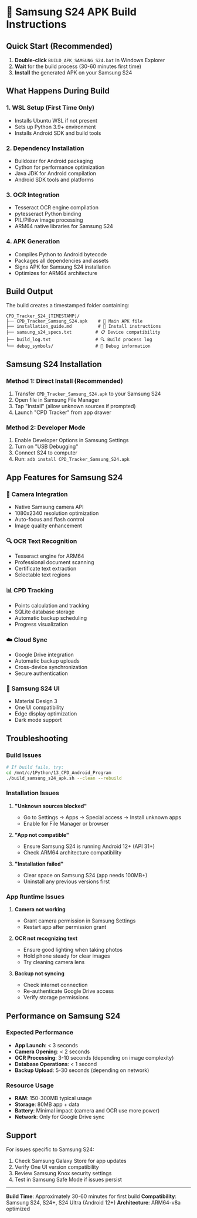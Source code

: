 # 🚀 Samsung S24 APK Build Instructions

## Quick Start (Recommended)

1. **Double-click** `BUILD_APK_SAMSUNG_S24.bat` in Windows Explorer
2. **Wait** for the build process (30-60 minutes first time)
3. **Install** the generated APK on your Samsung S24

## What Happens During Build

### 1. WSL Setup (First Time Only)
- Installs Ubuntu WSL if not present
- Sets up Python 3.9+ environment
- Installs Android SDK and build tools

### 2. Dependency Installation
- Buildozer for Android packaging
- Cython for performance optimization
- Java JDK for Android compilation
- Android SDK tools and platforms

### 3. OCR Integration
- Tesseract OCR engine compilation
- pytesseract Python binding
- PIL/Pillow image processing
- ARM64 native libraries for Samsung S24

### 4. APK Generation
- Compiles Python to Android bytecode
- Packages all dependencies and assets
- Signs APK for Samsung S24 installation
- Optimizes for ARM64 architecture

## Build Output

The build creates a timestamped folder containing:

```
CPD_Tracker_S24_[TIMESTAMP]/
├── CPD_Tracker_Samsung_S24.apk    # 📱 Main APK file
├── installation_guide.md          # 📖 Install instructions
├── samsung_s24_specs.txt         # 📋 Device compatibility
├── build_log.txt                 # 🔍 Build process log
└── debug_symbols/                # 🔧 Debug information
```

## Samsung S24 Installation

### Method 1: Direct Install (Recommended)
1. Transfer `CPD_Tracker_Samsung_S24.apk` to your Samsung S24
2. Open file in Samsung File Manager
3. Tap "Install" (allow unknown sources if prompted)
4. Launch "CPD Tracker" from app drawer

### Method 2: Developer Mode
1. Enable Developer Options in Samsung Settings
2. Turn on "USB Debugging"
3. Connect S24 to computer
4. Run: `adb install CPD_Tracker_Samsung_S24.apk`

## App Features for Samsung S24

### 📸 Camera Integration
- Native Samsung camera API
- 1080x2340 resolution optimization
- Auto-focus and flash control
- Image quality enhancement

### 🔍 OCR Text Recognition
- Tesseract engine for ARM64
- Professional document scanning
- Certificate text extraction
- Selectable text regions

### 📊 CPD Tracking
- Points calculation and tracking
- SQLite database storage
- Automatic backup scheduling
- Progress visualization

### ☁️ Cloud Sync
- Google Drive integration
- Automatic backup uploads
- Cross-device synchronization
- Secure authentication

### 🎨 Samsung S24 UI
- Material Design 3
- One UI compatibility
- Edge display optimization
- Dark mode support

## Troubleshooting

### Build Issues
```bash
# If build fails, try:
cd /mnt/c/1Python/13_CPD_Android_Program
./build_samsung_s24_apk.sh --clean --rebuild
```

### Installation Issues
1. **"Unknown sources blocked"**
   - Go to Settings → Apps → Special access → Install unknown apps
   - Enable for File Manager or browser

2. **"App not compatible"**
   - Ensure Samsung S24 is running Android 12+ (API 31+)
   - Check ARM64 architecture compatibility

3. **"Installation failed"**
   - Clear space on Samsung S24 (app needs 100MB+)
   - Uninstall any previous versions first

### App Runtime Issues
1. **Camera not working**
   - Grant camera permission in Samsung Settings
   - Restart app after permission grant

2. **OCR not recognizing text**
   - Ensure good lighting when taking photos
   - Hold phone steady for clear images
   - Try cleaning camera lens

3. **Backup not syncing**
   - Check internet connection
   - Re-authenticate Google Drive access
   - Verify storage permissions

## Performance on Samsung S24

### Expected Performance
- **App Launch**: < 3 seconds
- **Camera Opening**: < 2 seconds
- **OCR Processing**: 3-10 seconds (depending on image complexity)
- **Database Operations**: < 1 second
- **Backup Upload**: 5-30 seconds (depending on network)

### Resource Usage
- **RAM**: 150-300MB typical usage
- **Storage**: 80MB app + data
- **Battery**: Minimal impact (camera and OCR use more power)
- **Network**: Only for Google Drive sync

## Support

For issues specific to Samsung S24:
1. Check Samsung Galaxy Store for app updates
2. Verify One UI version compatibility
3. Review Samsung Knox security settings
4. Test in Samsung Safe Mode if issues persist

---

**Build Time**: Approximately 30-60 minutes for first build
**Compatibility**: Samsung S24, S24+, S24 Ultra (Android 12+)
**Architecture**: ARM64-v8a optimized
